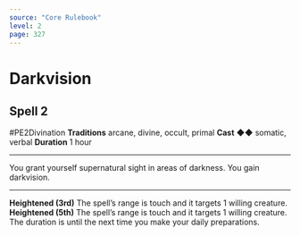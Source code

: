 ```yaml
---
source: "Core Rulebook"
level: 2
page: 327
---
```


# Darkvision
## Spell 2
#PE2Divination 
**Traditions** arcane, divine, occult, primal
**Cast** ◆◆ somatic, verbal
**Duration** 1 hour

-----
You grant yourself supernatural sight in areas of darkness. You gain darkvision.

---
**Heightened (3rd)** The spell’s range is touch and it targets 1 willing creature.
**Heightened (5th)** The spell’s range is touch and it targets 1 willing creature. The duration is until the next time you make your daily preparations.